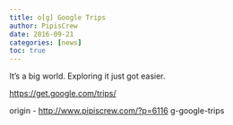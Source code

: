 ```yaml
---
title: o[g] Google Trips
author: PipisCrew
date: 2016-09-21
categories: [news]
toc: true
---
```


It’s a big world. Exploring it just got easier.

https://get.google.com/trips/

origin - http://www.pipiscrew.com/?p=6116 g-google-trips